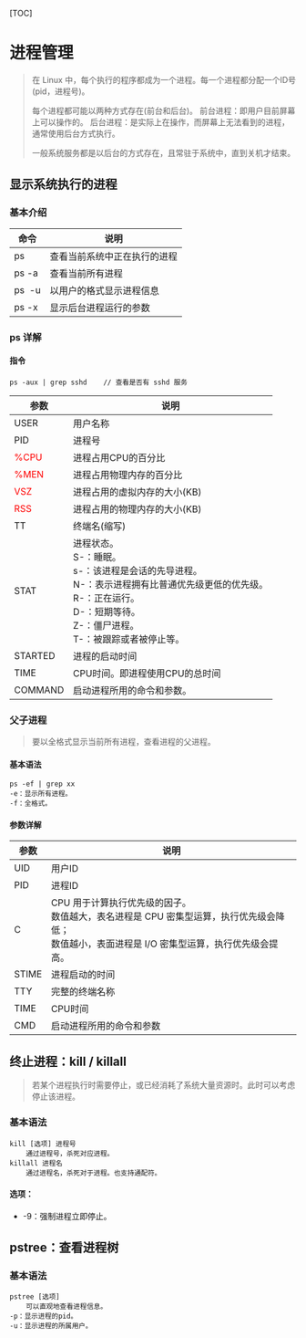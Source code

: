 [TOC]

# 进程管理

> 在 Linux 中，每个执行的程序都成为一个进程。每一个进程都分配一个ID号(pid，进程号)。
> 
> 每个进程都可能以两种方式存在(前台和后台)。
> 前台进程：即用户目前屏幕上可以操作的。
> 后台进程：是实际上在操作，而屏幕上无法看到的进程，通常使用后台方式执行。
> 
> 一般系统服务都是以后台的方式存在，且常驻于系统中，直到关机才结束。

## 显示系统执行的进程

### 基本介绍

| 命令     | 说明             |
| ------ | -------------- |
| ps     | 查看当前系统中正在执行的进程 |
| ps -a  | 查看当前所有进程       |
| ps  -u | 以用户的格式显示进程信息   |
| ps -x  | 显示后台进程运行的参数    |

### ps 详解

#### 指令

```
ps -aux | grep sshd    // 查看是否有 sshd 服务
```

| 参数                                   | 说明                                                                                                                       |
| ------------------------------------ | ------------------------------------------------------------------------------------------------------------------------ |
| USER                                 | 用户名称                                                                                                                     |
| PID                                  | 进程号                                                                                                                      |
| <span style="color: red">%CPU</span> | 进程占用CPU的百分比                                                                                                              |
| <span style="color: red">%MEN</span> | 进程占用物理内存的百分比                                                                                                             |
| <span style="color: red">VSZ</span>  | 进程占用的虚拟内存的大小(KB)                                                                                                         |
| <span style="color: red">RSS</span>  | 进程占用的物理内存的大小(KB)</span>                                                                                                  |
| TT                                   | 终端名(缩写)                                                                                                                  |
| STAT                                 | 进程状态。<br/>S-：睡眠。<br/>s-：该进程是会话的先导进程。<br/>N-：表示进程拥有比普通优先级更低的优先级。<br/>R-：正在运行。<br/>D-：短期等待。<br/>Z-：僵尸进程。<br/>T-：被跟踪或者被停止等。 |
| STARTED                              | 进程的启动时间                                                                                                                  |
| TIME                                 | CPU时间。即进程使用CPU的总时间                                                                                                       |
| COMMAND                              | 启动进程所用的命令和参数。                                                                                                            |

### 父子进程

> 要以全格式显示当前所有进程，查看进程的父进程。

#### 基本语法

```
ps -ef | grep xx
-e：显示所有进程。
-f：全格式。
```

#### 参数详解

| 参数  | 说明                                                         |
| ----- | ------------------------------------------------------------ |
| UID   | 用户ID                                                       |
| PID   | 进程ID                                                       |
| C     | CPU 用于计算执行优先级的因子。<br />数值越大，表名进程是 CPU 密集型运算，执行优先级会降低；<br />数值越小，表面进程是 I/O 密集型运算，执行优先级会提高。 |
| STIME | 进程启动的时间                                               |
| TTY   | 完整的终端名称                                               |
| TIME  | CPU时间                                                      |
| CMD   | 启动进程所用的命令和参数                                     |

## 终止进程：kill / killall

> 若某个进程执行时需要停止，或已经消耗了系统大量资源时。此时可以考虑停止该进程。

### 基本语法

```
kill [选项] 进程号
    通过进程号，杀死对应进程。
killall 进程名
    通过进程名，杀死对于进程。也支持通配符。
```

#### 选项：

- -9：强制进程立即停止。

## pstree：查看进程树

### 基本语法

```
pstree [选项]
    可以直观地查看进程信息。
-p：显示进程的pid。
-u：显示进程的所属用户。
```
